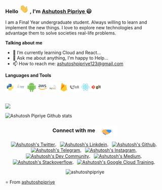
### Hello <img src="https://github.com/ashutoshpipriye/ashutoshpipriye/blob/master/Hi.gif" width="29px"> , I'm <a href="https://www.linkedin.com/in/ashutosh-pipriye-847779188"> Ashutosh Pipriye </a> :smiley:

I am a Final Year undergraduate student. Always willing to learn and implement the new things. I love to explore new technologies and advantage them to solve societies real-life problems.<br />

**Talking about me** 

- 🌱 I’m currently learning Cloud and React...
- 💬 Ask me about anything, I'm happy to Help...
- 📫 How to reach me: ashutoshpipriye123@gmail.com

**Languages and Tools**  

<code><img height="30" src="https://raw.githubusercontent.com/github/explore/80688e429a7d4ef2fca1e82350fe8e3517d3494d/topics/python/python.png"></code>
<code><img height="30" src="https://raw.githubusercontent.com/github/explore/80688e429a7d4ef2fca1e82350fe8e3517d3494d/topics/java/java.png"></code>
<code><img height="30" src="https://raw.githubusercontent.com/github/explore/80688e429a7d4ef2fca1e82350fe8e3517d3494d/topics/android/android.png"></code>
<code><img height="30" src="https://raw.githubusercontent.com/github/explore/80688e429a7d4ef2fca1e82350fe8e3517d3494d/topics/aws/aws.png"></code>
<code><img height="30" src="https://raw.githubusercontent.com/github/explore/80688e429a7d4ef2fca1e82350fe8e3517d3494d/topics/mysql/mysql.png"></code>
<code><img height="30" src="https://raw.githubusercontent.com/github/explore/80688e429a7d4ef2fca1e82350fe8e3517d3494d/topics/firebase/firebase.png"></code>
<code><img height="30" src="https://raw.githubusercontent.com/github/explore/80688e429a7d4ef2fca1e82350fe8e3517d3494d/topics/flask/flask.png"></code>
<code><img height="30" src="https://raw.githubusercontent.com/github/explore/80688e429a7d4ef2fca1e82350fe8e3517d3494d/topics/react/react.png"></code>
<code><img height="30" src="https://raw.githubusercontent.com/github/explore/80688e429a7d4ef2fca1e82350fe8e3517d3494d/topics/git/git.png"></code>
<br/><br />


  <a href="https://github.com/ashutoshpipriye">
  <img align="center" src="https://github-readme-stats.vercel.app/api/top-langs/?username=ashutoshpipriye&theme=radical&show_icons=true" />
</a>

<br />

![Ashutosh Pipriye Github stats](https://github-readme-stats.vercel.app/api?username=ashutoshpipriye&theme=radical&show_icons=true)
 


<div align="center">
  <h3 align="center">Connect with me<img align="center" src="https://github.com/ashutoshpipriye/ashutoshpipriye/blob/master/Handshake.gif" height="33px" /></h3> 
</div>
<p align="center">
  <a href="https://twitter.com/PipriyeAshutosh">
  <img align="center" alt="Ashutosh's Twitter" width="22px" src="https://cdn.jsdelivr.net/npm/simple-icons@v3/icons/twitter.svg" />
</a>&nbsp&nbsp
<a href="https://www.linkedin.com/in/ashutosh-pipriye-847779188">
  <img align="center" alt="Ashutosh's Linkdein" width="22px" src="https://cdn.jsdelivr.net/npm/simple-icons@v3/icons/linkedin.svg" />
</a>&nbsp&nbsp
<a href="https://github.com/ashutoshpipriye">
  <img align="center" alt="Ashutosh's Github" width="22px" src="https://cdn.jsdelivr.net/npm/simple-icons@v3/icons/github.svg" />
</a>&nbsp&nbsp
<a href="https://t.me/AshutoshPipriye">
  <img align="center" alt="Ashutosh's Telegram" width="22px" src="https://cdn.jsdelivr.net/npm/simple-icons@v3/icons/telegram.svg" />
</a>&nbsp&nbsp
<a href="https://instagram.com/pipriyeashutosh/">
  <img align="center" alt="Ashutosh's Instagram" width="22px" src="https://cdn.jsdelivr.net/npm/simple-icons@v3/icons/instagram.svg" />
</a>&nbsp&nbsp
<a href="http://dev.to/ashutoshpipriye" target="blank">
  <img align="center" alt="Ashutosh's Dev Community" width="22px" src="https://cdn.jsdelivr.net/npm/simple-icons@v3/icons/dev-dot-to.svg" />
</a>&nbsp&nbsp
<a href="https://medium.com/@ashutoshpipriye">
  <img align="center" alt="Ashutosh's Medium" width="22px" src="https://cdn.jsdelivr.net/npm/simple-icons@v3/icons/medium.svg" />
</a>&nbsp&nbsp
<a href="https://stackoverflow.com/users/12311262/ashutosh-pipriye">
  <img align="center" alt="Ashutosh's Stackoverflow" width="22px" src="https://cdn.jsdelivr.net/npm/simple-icons@v3/icons/stackoverflow.svg" />
</a>&nbsp&nbsp
  <a href="https://google.qwiklabs.com/public_profiles/6d08d7fc-32a6-414e-95b6-6f97d552624c">
  <img align="center" alt="Ashutosh's Google Cloud Training" width="22px" src="https://cdn.jsdelivr.net/npm/simple-icons@3.6.1/icons/googlecloud.svg" />
</a>&nbsp&nbsp
</p>
<p align="center"> <img src="https://komarev.com/ghpvc/?username=ashutoshpipriye" alt="ashutoshpipriye" /> </p>

⭐️ From [ashutoshpipriye](https://github.com/ashutoshpipriye)



